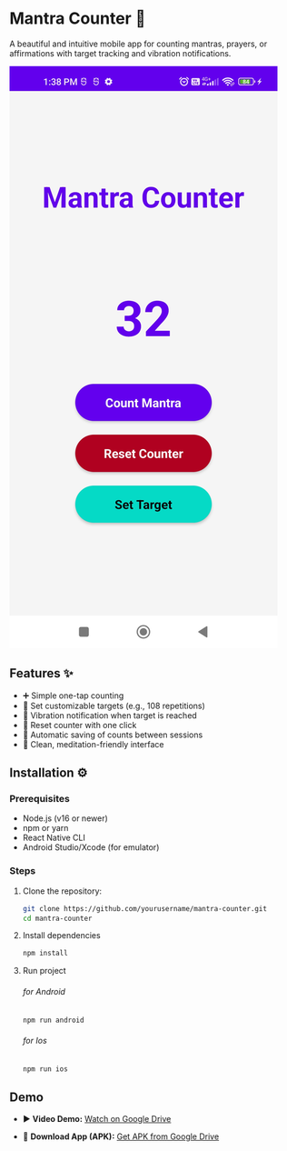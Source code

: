 # Mantra Counter 🧘

A beautiful and intuitive mobile app for counting mantras, prayers, or affirmations with target tracking and vibration notifications.

![Mantra Counter Screenshot](screenshot.jpg)

## Features ✨

- ➕ Simple one-tap counting
- 🎯 Set customizable targets (e.g., 108 repetitions)
- 🔔 Vibration notification when target is reached
- 🔄 Reset counter with one click
- 💾 Automatic saving of counts between sessions
- 🌙 Clean, meditation-friendly interface

## Installation ⚙️

### Prerequisites
- Node.js (v16 or newer)
- npm or yarn
- React Native CLI
- Android Studio/Xcode (for emulator)

### Steps
1. Clone the repository:
   ```bash
   git clone https://github.com/yourusername/mantra-counter.git
   cd mantra-counter
    ```
2. Install dependencies
    ```bash
    npm install
    ```

3. Run project
    ###### for Android
    ```bash
    npm run android
    ```
    ###### for Ios
    ```bash
    npm run ios
    ```

## Demo 

- ▶️ **Video Demo:** [Watch on Google Drive](https://drive.google.com/file/d/1Htb3JtZcHMXTOIt7oSXgeAXw71w6RHMs/view?usp=drive_link)

- 📱 **Download App (APK):** [Get APK from Google Drive](https://drive.google.com/file/d/1643Rfww17BlBHfOVxg81ToVXBkT8BWoF/view?usp=drive_link)

